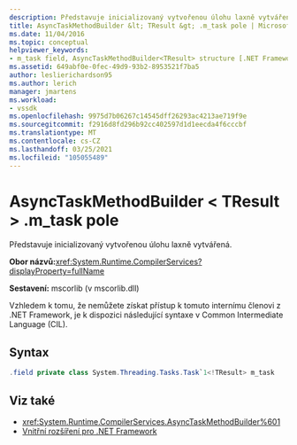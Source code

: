 ```yaml
---
description: Představuje inicializovaný vytvořenou úlohu laxně vytvářená.
title: AsyncTaskMethodBuilder &lt; TResult &gt; .m_task pole | Microsoft Docs
ms.date: 11/04/2016
ms.topic: conceptual
helpviewer_keywords:
- m_task field, AsyncTaskMethodBuilder<TResult> structure [.NET Framework debug engines]
ms.assetid: 649abf0e-0fec-49d9-93b2-8953521f7ba5
author: leslierichardson95
ms.author: lerich
manager: jmartens
ms.workload:
- vssdk
ms.openlocfilehash: 9975d7b06267c14545dff26293ac4213ae719f9e
ms.sourcegitcommit: f2916d8fd296b92cc402597d1d1eecda4f6cccbf
ms.translationtype: MT
ms.contentlocale: cs-CZ
ms.lasthandoff: 03/25/2021
ms.locfileid: "105055489"
---
```

# <a name="asynctaskmethodbuilderlttresultgtm_task-field"></a>AsyncTaskMethodBuilder &lt; TResult &gt; .m_task pole
Představuje inicializovaný vytvořenou úlohu laxně vytvářená.

 **Obor názvů:**<xref:System.Runtime.CompilerServices?displayProperty=fullName>

 **Sestavení:** mscorlib (v mscorlib.dll)

 Vzhledem k tomu, že nemůžete získat přístup k tomuto internímu členovi z .NET Framework, je k dispozici následující syntaxe v Common Intermediate Language (CIL).

## <a name="syntax"></a>Syntax

```csharp
.field private class System.Threading.Tasks.Task`1<!TResult> m_task
```

## <a name="see-also"></a>Viz také
- <xref:System.Runtime.CompilerServices.AsyncTaskMethodBuilder%601>
- [Vnitřní rozšíření pro .NET Framework](../../extensibility/debugger/parallel-extension-internals-for-the-dotnet-framework.md)

